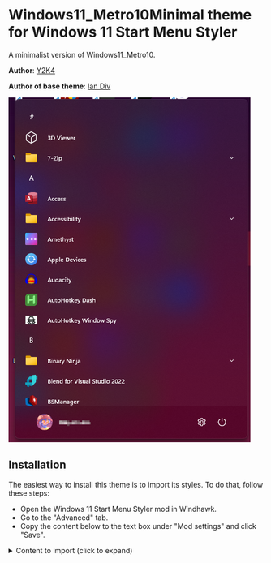 # Windows11_Metro10Minimal theme for Windows 11 Start Menu Styler

A minimalist version of Windows11_Metro10.

**Author**: [Y2K4](https://github.com/y2k04)

**Author of base theme**: [Ian Div](https://github.com/iandiv)

![Screenshot](screenshot.png)

## Installation

The easiest way to install this theme is to import its styles. To do that,
follow these steps:

* Open the Windows 11 Start Menu Styler mod in Windhawk.
* Go to the "Advanced" tab.
* Copy the content below to the text box under "Mod settings" and click "Save".

<details>
<summary>Content to import (click to expand)</summary>

```json
{
  "theme": "Windows11_Metro10",
  "controlStyles[0].target": "StartMenu.StartInnerFrame",
  "controlStyles[0].styles[0]": "Visibility=Collapsed",
  "controlStyles[1].target": "Grid#AllAppsPaneHeader",
  "controlStyles[1].styles[0]": "Visibility=Collapsed",
  "controlStyles[2].target": "Button#ZoomOutButton",
  "controlStyles[2].styles[0]": "Visibility=Collapsed",
  "controlStyles[3].target": "SemanticZoom#ZoomControl",
  "controlStyles[3].styles[0]": "IsZoomOutButtonEnabled=False",
  "controlStyles[4].target": "Grid#UndockedRoot",
  "controlStyles[4].styles[0]": "MaxWidth=0",
  "controlStyles[4].styles[1]": "Margin=0",
  "controlStyles[5].target": "StartDocked.StartSizingFrame",
  "controlStyles[5].styles[0]": "MaxWidth=460",
  "controlStyles[5].styles[1]": "MinWidth=460",
  "controlStyles[6].target": "Grid#RootContent",
  "controlStyles[6].styles[0]": "MinWidth=460",
  "controlStyles[7].target": "Grid#InnerContent",
  "controlStyles[7].styles[0]": "Margin=0,12,0,0",
  "controlStyles[8].target": "Grid#AllAppsRoot",
  "controlStyles[8].styles[0]": "Transform3D:=<CompositeTransform3D TranslateX=\"-542\" />",
  "controlStyles[8].styles[1]": "Margin=0",
  "controlStyles[8].styles[2]": "Width=540",
  "controlStyles[9].target": "Border#AcrylicBorder",
  "controlStyles[9].styles[0]": "Background:=<AcrylicBrush TintColor=\"{ThemeResource CardStrokeColorDefaultSolid}\" FallbackColor=\"{ThemeResource CardStrokeColorDefaultSolid}\" TintOpacity=\"0\" TintLuminosityOpacity=\".85\" Opacity=\"1\"/>",
  "controlStyles[9].styles[1]": "BorderBrush:=<AcrylicBrush TintColor=\"{ThemeResource SurfaceStrokeColorDefault}\" FallbackColor=\"{ThemeResource SurfaceStrokeColorDefault}\" TintOpacity=\"0\" TintLuminosityOpacity=\".25\" Opacity=\"1\"/>",
  "controlStyles[9].styles[2]": "BorderThickness=1",
  "controlStyles[10].target": "Border#AppBorder",
  "controlStyles[10].styles[0]": "Background:=<AcrylicBrush TintColor=\"{ThemeResource CardStrokeColorDefaultSolid}\" FallbackColor=\"{ThemeResource CardStrokeColorDefaultSolid}\" TintOpacity=\"0\" TintLuminosityOpacity=\".85\" Opacity=\"1\"/>",
  "controlStyles[10].styles[1]": "BorderBrush:=<AcrylicBrush TintColor=\"{ThemeResource SurfaceStrokeColorDefault}\" FallbackColor=\"{ThemeResource SurfaceStrokeColorDefault}\" TintOpacity=\"0\" TintLuminosityOpacity=\".25\" Opacity=\"1\"/>",
  "controlStyles[11].target": "Border#LayerBorder",
  "controlStyles[11].styles[0]": "Visibility=1"
}
```
</details>
